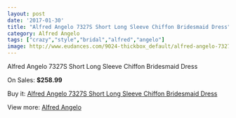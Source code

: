 ```yaml
---
layout: post
date: '2017-01-30'
title: "Alfred Angelo 7327S Short Long Sleeve Chiffon Bridesmaid Dress"
category: Alfred Angelo
tags: ["crazy","style","bridal","alfred","angelo"]
image: http://www.eudances.com/9024-thickbox_default/alfred-angelo-7327s-short-long-sleeve-chiffon-bridesmaid-dress.jpg
---
```

Alfred Angelo 7327S Short Long Sleeve Chiffon Bridesmaid Dress

On Sales: **$258.99**
<a href="https://www.eudances.com/en/alfred-angelo/3033-alfred-angelo-7327s-short-long-sleeve-chiffon-bridesmaid-dress.html"><amp-img layout="responsive" width="600" height="600" src="//www.eudances.com/9024-thickbox_default/alfred-angelo-7327s-short-long-sleeve-chiffon-bridesmaid-dress.jpg" alt="Alfred Angelo 7327S Short Long Sleeve Chiffon Bridesmaid Dress 0" /></a>
<a href="https://www.eudances.com/en/alfred-angelo/3033-alfred-angelo-7327s-short-long-sleeve-chiffon-bridesmaid-dress.html"><amp-img layout="responsive" width="600" height="600" src="//www.eudances.com/9025-thickbox_default/alfred-angelo-7327s-short-long-sleeve-chiffon-bridesmaid-dress.jpg" alt="Alfred Angelo 7327S Short Long Sleeve Chiffon Bridesmaid Dress 1" /></a>

Buy it: [Alfred Angelo 7327S Short Long Sleeve Chiffon Bridesmaid Dress](https://www.eudances.com/en/alfred-angelo/3033-alfred-angelo-7327s-short-long-sleeve-chiffon-bridesmaid-dress.html "Alfred Angelo 7327S Short Long Sleeve Chiffon Bridesmaid Dress")

View more: [Alfred Angelo](https://www.eudances.com/en/51-alfred-angelo "Alfred Angelo")